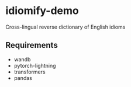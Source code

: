 # idiomify-demo
Cross-lingual reverse dictionary of English idioms 


## Requirements
- wandb
- pytorch-lightning
- transformers
- pandas